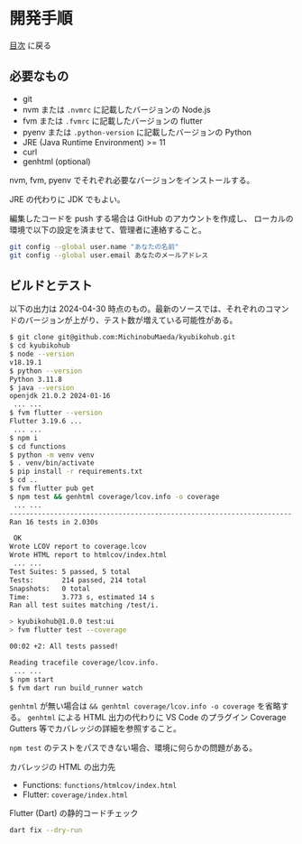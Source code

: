 # 開発手順

[目次](index.md) に戻る

## 必要なもの

- git
- nvm または `.nvmrc` に記載したバージョンの Node.js
- fvm または `.fvmrc` に記載したバージョンの flutter
- pyenv または `.python-version` に記載したバージョンの Python
- JRE (Java Runtime Environment) >= 11
- curl
- genhtml (optional)

nvm, fvm, pyenv でそれぞれ必要なバージョンをインストールする。

JRE の代わりに JDK でもよい。

編集したコードを push する場合は GitHub のアカウントを作成し、
ローカルの環境で以下の設定を済ませて、管理者に連絡すること。

```bash
git config --global user.name "あなたの名前"
git config --global user.email あなたのメールアドレス
```

## ビルドとテスト

以下の出力は 2024-04-30 時点のもの。最新のソースでは、それぞれのコマンドのバージョンが上がり、テスト数が増えている可能性がある。

```bash
$ git clone git@github.com:MichinobuMaeda/kyubikohub.git
$ cd kyubikohub
$ node --version
v18.19.1
$ python --version
Python 3.11.8
$ java --version
openjdk 21.0.2 2024-01-16
 ... ...
$ fvm flutter --version
Flutter 3.19.6 ...
 ... ...
$ npm i
$ cd functions
$ python -m venv venv
$ . venv/bin/activate
$ pip install -r requirements.txt
$ cd ..
$ fvm flutter pub get
$ npm test && genhtml coverage/lcov.info -o coverage
 ... ...
----------------------------------------------------------------------
Ran 16 tests in 2.030s

 OK
Wrote LCOV report to coverage.lcov
Wrote HTML report to htmlcov/index.html
 ... ...
Test Suites: 5 passed, 5 total
Tests:       214 passed, 214 total
Snapshots:   0 total
Time:        3.773 s, estimated 14 s
Ran all test suites matching /test/i.

> kyubikohub@1.0.0 test:ui
> fvm flutter test --coverage

00:02 +2: All tests passed!

Reading tracefile coverage/lcov.info.
 ... ...
$ npm start
$ fvm dart run build_runner watch
```

`genhtml` が無い場合は `&& genhtml coverage/lcov.info -o coverage` を省略する。
`genhtml` による HTML 出力の代わりに VS Code のプラグイン Coverage Gutters 等でカバレッジの詳細を参照すること。

`npm test` のテストをパスできない場合、環境に何らかの問題がある。

カバレッジの HTML の出力先

- Functions: `functions/htmlcov/index.html`
- Flutter: `coverage/index.html`

Flutter (Dart) の静的コードチェック

```bash
dart fix --dry-run
```
